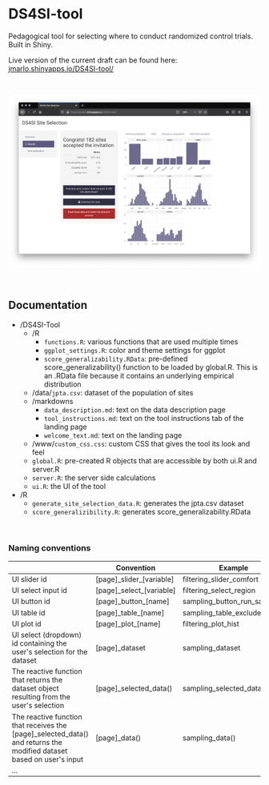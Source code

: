 # DS4SI-tool
Pedagogical tool for selecting where to conduct randomized control trials. Built in Shiny.

Live version of the current draft can be found here: [jmarlo.shinyapps.io/DS4SI-tool/](https://jmarlo.shinyapps.io/DS4SI-tool/)

<br>

![](screenshot.png)

<br>

## Documentation

- /DS4SI-Tool
  - /R
    - `functions.R`: various functions that are used multiple times
    - `ggplot_settings.R`: color and theme settings for ggplot
    - `score_generalizability.RData`: pre-defined score_generalizability() function to be loaded by global.R. This is an .RData file because it contains an underlying empirical distribution
  - /data/`jpta.csv`: dataset of the population of sites
  - /markdowns
    - `data_description.md`: text on the data description page
    - `tool_instructions.md`: text on the tool instructions tab of the landing page
    - `welcome_text.md`: text on the landing page
  - /www/`custom_css.css`: custom CSS that gives the tool its look and feel
  - `global.R`: pre-created R objects that are accessible by both ui.R and server.R
  - `server.R`: the server side calculations
  - `ui.R`: the UI of the tool
- /R
  - `generate_site_selection_data.R`: generates the jpta.csv dataset
  - `score_generalizibility.R`: generates score_generalizability.RData

<br>

### Naming conventions

|                                                                                                                     | Convention                | Example                      |
|---------------------------------------------------------------------------------------------------------------------|---------------------------|------------------------------|
| UI slider id                                                                                                        | [page]_slider\_[variable] | filtering_slider_comfort     |
| UI select input id                                                                                                  | [page]_select\_[variable] | filtering_select_region      |
| UI button id                                                                                                        | [page]_button\_[name]    | sampling_button_run_sampling |
| UI table id                                                                                                         | [page]_table\_[name]      | sampling_table_excluded      |
| UI plot id                                                                                                          | [page]_plot\_[name]       | filtering_plot_hist          |
| UI select (dropdown) id containing the user's selection for the dataset                                                      | [page]_dataset            | sampling_dataset             |
| The reactive function that returns the dataset object resulting from the user's selection                           | [page]_selected\_data()   | sampling_selected_data()     |
| The reactive function that receives the [page]_selected_data() and returns the modified dataset based on user's input | [page]_data()             | sampling_data()              |
| ...                                                                                                                 |                           |                              |